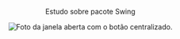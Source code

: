 <body>
<header>
  <div align="center">
  <p>Estudo sobre pacote Swing</p>
  <img src= "https://github.com/talitatodesco/Estudo-Java/assets/70537487/eaa65b2b-6f3d-48d2-8f23-82b2dc0cd38e" alt="Foto da janela aberta com o botão centralizado."/>
</div>
</header>
